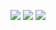 
![](https://github.com/MybuildWorld/horryAndroid/blob/master/Zhihu/screenshot/1.gif)
![](https://github.com/MybuildWorld/horryAndroid/blob/master/Zhihu/screenshot/2.gif)
![](https://github.com/MybuildWorld/horryAndroid/blob/master/Zhihu/screenshot/3.gif)
